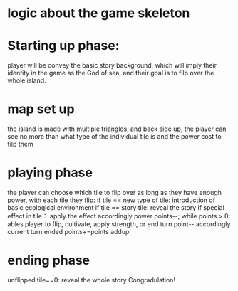 # logic about the game skeleton
  # Starting up phase:
  
  player will be convey the basic story background, which will imply their identity in the game as the God of sea, and their goal is to filp over the whole island.

  # map set up

  the island is made with multiple triangles, and back side up, the player can see no more than what type of the individual tile is and the power cost to filp them

  # playing phase

  the player can choose which tile to flip over as long as they have enough power, with each tile they flip:
    if tile == new type of tile:
      introduction of basic ecological environment
    if tile == story tile:
      reveal the story
    if special effect in tile：
      apply the effect accordingly
  power points--;
  while points > 0:
    ables player to flip, cultivate, apply strength, or end turn
    point-- accordingly
  current turn ended
  points+=points addup

  # ending phase
  unflipped tile==0:
    reveal the whole story
    Congradulation!
    
